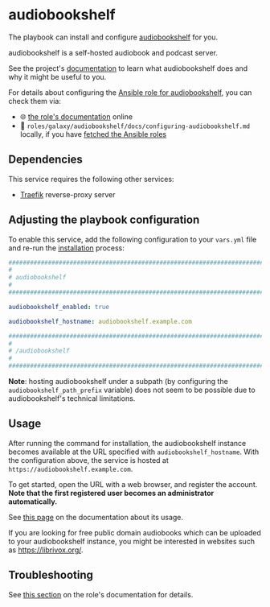 <!--
SPDX-FileCopyrightText: 2020 - 2024 MDAD project contributors
SPDX-FileCopyrightText: 2020 - 2024 Slavi Pantaleev
SPDX-FileCopyrightText: 2020 Aaron Raimist
SPDX-FileCopyrightText: 2020 Chris van Dijk
SPDX-FileCopyrightText: 2020 Dominik Zajac
SPDX-FileCopyrightText: 2020 Mickaël Cornière
SPDX-FileCopyrightText: 2022 François Darveau
SPDX-FileCopyrightText: 2022 Julian Foad
SPDX-FileCopyrightText: 2022 Warren Bailey
SPDX-FileCopyrightText: 2023 Antonis Christofides
SPDX-FileCopyrightText: 2023 Felix Stupp
SPDX-FileCopyrightText: 2023 Julian-Samuel Gebühr
SPDX-FileCopyrightText: 2023 Pierre 'McFly' Marty
SPDX-FileCopyrightText: 2024 - 2025 Suguru Hirahara

SPDX-License-Identifier: AGPL-3.0-or-later
-->

# audiobookshelf

The playbook can install and configure [audiobookshelf](https://www.audiobookshelf.org) for you.

audiobookshelf is a self-hosted audiobook and podcast server.

See the project's [documentation](https://www.audiobookshelf.org/docs/) to learn what audiobookshelf does and why it might be useful to you.

For details about configuring the [Ansible role for audiobookshelf](https://codeberg.org/acioustick/ansible-role-audiobookshelf), you can check them via:
- 🌐 [the role's documentation](https://codeberg.org/acioustick/ansible-role-audiobookshelf/src/branch/master/docs/configuring-audiobookshelf.md) online
- 📁 `roles/galaxy/audiobookshelf/docs/configuring-audiobookshelf.md` locally, if you have [fetched the Ansible roles](../installing.md)

## Dependencies

This service requires the following other services:

- [Traefik](traefik.md) reverse-proxy server

## Adjusting the playbook configuration

To enable this service, add the following configuration to your `vars.yml` file and re-run the [installation](../installing.md) process:

```yaml
########################################################################
#                                                                      #
# audiobookshelf                                                       #
#                                                                      #
########################################################################

audiobookshelf_enabled: true

audiobookshelf_hostname: audiobookshelf.example.com

########################################################################
#                                                                      #
# /audiobookshelf                                                      #
#                                                                      #
########################################################################
```

**Note**: hosting audiobookshelf under a subpath (by configuring the `audiobookshelf_path_prefix` variable) does not seem to be possible due to audiobookshelf's technical limitations.

## Usage

After running the command for installation, the audiobookshelf instance becomes available at the URL specified with `audiobookshelf_hostname`. With the configuration above, the service is hosted at `https://audiobookshelf.example.com`.

To get started, open the URL with a web browser, and register the account. **Note that the first registered user becomes an administrator automatically.**

See [this page](https://www.audiobookshelf.org/docs/) on the documentation about its usage.

If you are looking for free public domain audiobooks which can be uploaded to your audiobookshelf instance, you might be interested in websites such as <https://librivox.org/>.

## Troubleshooting

See [this section](https://codeberg.org/acioustick/ansible-role-audiobookshelf/src/branch/master/docs/configuring-audiobookshelf.md#troubleshooting) on the role's documentation for details.
